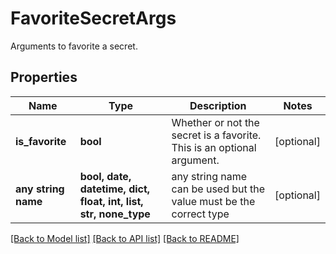 # FavoriteSecretArgs

Arguments to favorite a secret.

## Properties
Name | Type | Description | Notes
------------ | ------------- | ------------- | -------------
**is_favorite** | **bool** | Whether or not the secret is a favorite. This is an optional argument. | [optional] 
**any string name** | **bool, date, datetime, dict, float, int, list, str, none_type** | any string name can be used but the value must be the correct type | [optional]

[[Back to Model list]](../README.md#documentation-for-models) [[Back to API list]](../README.md#documentation-for-api-endpoints) [[Back to README]](../README.md)



